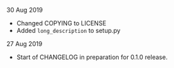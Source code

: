 30 Aug 2019
 * Changed COPYING to LICENSE
 * Added `long_description` to setup.py
 
27 Aug 2019
 * Start of CHANGELOG in preparation for 0.1.0 release.